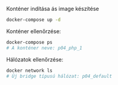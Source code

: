 Konténer indítása ás image készítése

```bash
docker-compose up -d
```

Konténer ellenőrzése:

```bash
docker-compose ps
# A konténer neve: p04_php_1
```

Hálózatok ellenőrzése:

```bash
docker network ls
# Új bridge típusú hálózat: p04_default
```